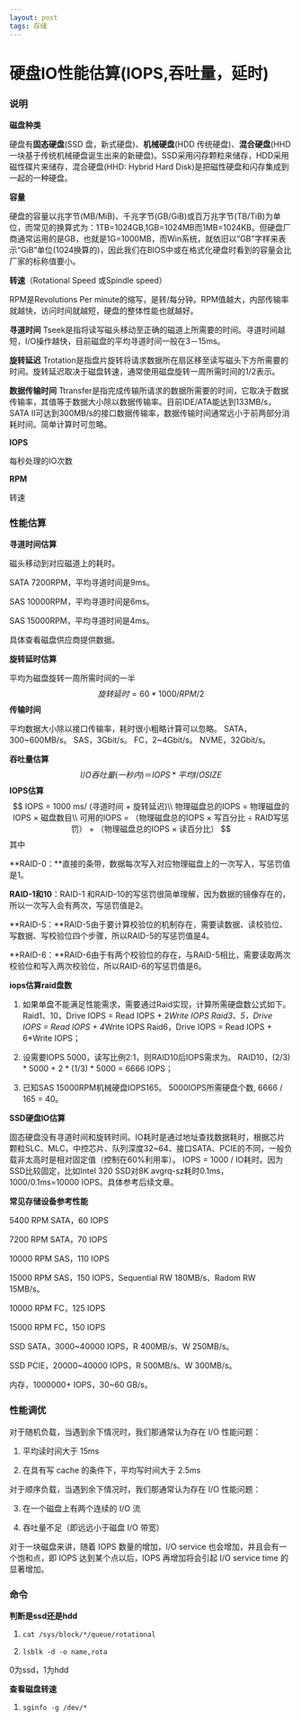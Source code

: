 ```yaml
---
layout: post
tags: 存储
---
```


# 硬盘IO性能估算(IOPS,吞吐量，延时)

### 说明

**磁盘种类**

硬盘有**固态硬盘**(SSD 盘，新式硬盘)、**机械硬盘**(HDD 传统硬盘)、**混合硬盘**(HHD 一块基于传统机械硬盘诞生出来的新硬盘)。SSD采用闪存颗粒来储存，HDD采用磁性碟片来储存，混合硬盘(HHD: Hybrid Hard Disk)是把磁性硬盘和闪存集成到一起的一种硬盘。

**容量**

硬盘的容量以兆字节(MB/MiB)、千兆字节(GB/GiB)或百万兆字节(TB/TiB)为单位，而常见的换算式为：1TB=1024GB,1GB=1024MB而1MB=1024KB。但硬盘厂商通常运用的是GB，也就是1G=1000MB，而Win系统，就依旧以“GB”字样来表示“GiB”单位(1024换算的)，因此我们在BIOS中或在格式化硬盘时看到的容量会比厂家的标称值要小。

**转速**（Rotational Speed 或Spindle speed）

RPM是Revolutions Per minute的缩写，是转/每分钟。RPM值越大，内部传输率就越快，访问时间就越短，硬盘的整体性能也就越好。

**寻道时间** Tseek是指将读写磁头移动至正确的磁道上所需要的时间。寻道时间越短，I/O操作越快，目前磁盘的平均寻道时间一般在3－15ms。

**旋转延迟** Trotation是指盘片旋转将请求数据所在扇区移至读写磁头下方所需要的时间。旋转延迟取决于磁盘转速，通常使用磁盘旋转一周所需时间的1/2表示。

**数据传输时间** Ttransfer是指完成传输所请求的数据所需要的时间，它取决于数据传输率，其值等于数据大小除以数据传输率。目前IDE/ATA能达到133MB/s，SATA II可达到300MB/s的接口数据传输率，数据传输时间通常远小于前两部分消耗时间。简单计算时可忽略。

**IOPS**

每秒处理的IO次数

**RPM**

转速

### 性能估算

**寻道时间估算**

磁头移动到对应磁道上的耗时。

 SATA 7200RPM，平均寻道时间是9ms。

 SAS 10000RPM，平均寻道时间是6ms。 

SAS 15000RPM，平均寻道时间是4ms。

具体查看磁盘供应商提供数据。

**旋转延时估算**

平均为磁盘旋转一周所需时间的一半
$$
旋转延时=60*1000/RPM/2
$$
**传输时间**

 平均数据大小除以接口传输率，耗时很小粗略计算可以忽略。 SATA，300~600MB/s。 SAS，3Gbit/s。 FC，2~4Gbit/s。 NVME，32Gbit/s。

**吞吐量估算**
$$
I/O 吞吐量(一秒内)＝ IOPS* 平均 I/O SIZE
$$
**IOPS估算**
$$
IOPS = 1000 ms/ (寻道时间 + 旋转延迟)\\
物理磁盘总的IOPS = 物理磁盘的IOPS × 磁盘数目\\
可用的IOPS = （物理磁盘总的IOPS × 写百分比 ÷ RAID写惩罚） + （物理磁盘总的IOPS × 读百分比）
$$
其中

**RAID-0：**直接的条带，数据每次写入对应物理磁盘上的一次写入，写惩罚值是1。

**RAID-1和10**：RAID-1 和RAID-10的写惩罚很简单理解，因为数据的镜像存在的，所以一次写入会有两次，写惩罚值是2。

**RAID-5：**RAID-5由于要计算校验位的机制存在，需要读数据、读校验位、写数据、写校验位四个步骤，所以RAID-5的写惩罚值是4。

**RAID-6：**RAID-6由于有两个校验位的存在，与RAID-5相比，需要读取两次校验位和写入两次校验位，所以RAID-6的写惩罚值是6。

**iops估算raid盘数**

1. 如果单盘不能满足性能需求，需要通过Raid实现，计算所需硬盘数公式如下。 Raid1、10，Drive IOPS = Read IOPS + 2*Write IOPS Raid3、5，Drive IOPS = Read IOPS + 4*Write IOPS Raid6，Drive IOPS = Read IOPS + 6*Write IOPS；

2. 设需要IOPS 5000，读写比例2:1，则RAID10后IOPS需求为。 RAID10，(2/3) * 5000 + 2 * (1/3) * 5000 = 6666 IOPS；

3. 已知SAS 15000RPM机械硬盘IOPS165。 5000IOPS所需硬盘个数, 6666 / 165 = 40。

**SSD硬盘IO估算**

固态硬盘没有寻道时间和旋转时间。IO耗时是通过地址查找数据耗时，根据芯片颗粒SLC、MLC，中控芯片、队列深度32~64、接口SATA、PCIE的不同，一般负载非太高时是相对固定值（控制在60%利用率）。 IOPS = 1000 / IO耗时。因为SSD比较固定，比如Intel 320 SSD对8K avgrq-sz耗时0.1ms，1000/0.1ms=10000 IOPS。具体参考后续文章。

**常见存储设备参考性能**

5400 RPM SATA，60 IOPS 

7200 RPM SATA，70 IOPS 

10000 RPM SAS，110 IOPS 

15000 RPM SAS，150 IOPS，Sequential RW 180MB/s、Radom RW 15MB/s。 

10000 RPM FC，125 IOPS 

15000 RPM FC，150 IOPS

 SSD SATA，3000~40000 IOPS，R 400MB/s、W 250MB/s。 

SSD PCIE，20000~40000 IOPS，R 500MB/s、W 300MB/s。 

内存，1000000+ IOPS，30~60 GB/s。

###  性能调优

对于随机负载，当遇到余下情况时，我们那通常认为存在 I/O 性能问题：

1. 平均读时间大于 15ms

2. 在具有写 cache 的条件下，平均写时间大于 2.5ms

对于顺序负载，当遇到余下情况时，我们那通常认为存在 I/O 性能问题：

3. 在一个磁盘上有两个连续的 I/O 流

4. 吞吐量不足（即远远小于磁盘 I/O 带宽）

对于一块磁盘来讲，随着 IOPS 数量的增加，I/O service 也会增加，并且会有一个饱和点，即 IOPS 达到某个点以后，IOPS 再增加将会引起 I/O service time 的显著增加。

### 命令

**判断是ssd还是hdd**

1. ```shell
   cat /sys/block/*/queue/rotational
   ```

2. ```shell
   lsblk -d -o name,rota
   ```

0为ssd，1为hdd

**查看磁盘转速**

1. ```
   sginfo -g /dev/*
   ```
